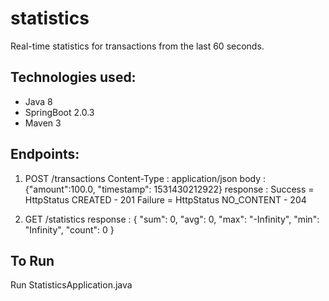 # statistics
Real-time statistics for transactions from the last 60 seconds.

## Technologies used:
* Java 8
* SpringBoot 2.0.3
* Maven 3

## Endpoints:
1. POST /transactions
   Content-Type : application/json
   body : {"amount":100.0, "timestamp": 1531430212922}
   response : Success = HttpStatus CREATED - 201
			  Failure = HttpStatus NO_CONTENT - 204

2. GET /statistics
   response : {
			    "sum": 0,
			    "avg": 0,
    				"max": "-Infinity",
    				"min": "Infinity",
    				"count": 0
			  }
			  

## To Run
Run StatisticsApplication.java